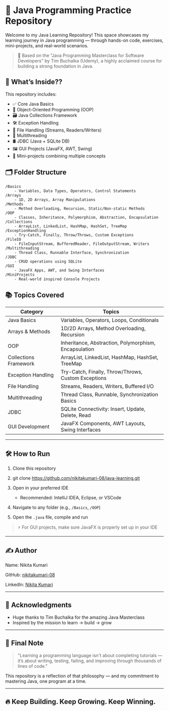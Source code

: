
# 🚀 Java Programming Practice Repository

Welcome to my Java Learning Repository!
This space showcases my learning journey in Java programming — through hands-on code, exercises, mini-projects, and real-world scenarios.

> 📘 Based on the "Java Programming Masterclass for Software Developers" by Tim Buchalka (Udemy), a highly acclaimed course for building a strong foundation in Java.



## 🧠 What’s Inside??

This repository includes:

* ✅ Core Java Basics
* 🧱 Object-Oriented Programming (OOP)
* 🗃️ Java Collections Framework
* 🛠️ Exception Handling
* 📁 File Handling (Streams, Readers/Writers)
* 🔄 Multithreading
* 🛢️ JDBC (Java + SQLite DB)
* 🖼️ GUI Projects (JavaFX, AWT, Swing)
* 🚧 Mini-projects combining multiple concepts



## 🗂️ Folder Structure

```
/Basics
    - Variables, Data Types, Operators, Control Statements
/Arrays
    - 1D, 2D Arrays, Array Manipulations
/Methods
    - Method Overloading, Recursion, Static/Non-static Methods
/OOP
    - Classes, Inheritance, Polymorphism, Abstraction, Encapsulation
/Collections
    - ArrayList, LinkedList, HashMap, HashSet, TreeMap
/ExceptionHandling
    - Try-Catch, Finally, Throw/Throws, Custom Exceptions
/FileIO
    - FileInputStream, BufferedReader, FileOutputStream, Writers
/Multithreading
    - Thread Class, Runnable Interface, Synchronization
/JDBC
    - CRUD operations using SQLite
/GUI
    - JavaFX Apps, AWT, and Swing Interfaces
/MiniProjects
    - Real-world inspired Console Projects
```



## 📚 Topics Covered

| Category          | Topics                                           |
| --------------------- | ----------------------------------------------------- |
| Java Basics           | Variables, Operators, Loops, Conditionals             |
| Arrays & Methods      | 1D/2D Arrays, Method Overloading, Recursion           |
| OOP                   | Inheritance, Abstraction, Polymorphism, Encapsulation |
| Collections Framework | ArrayList, LinkedList, HashMap, HashSet, TreeMap      |
| Exception Handling    | Try-Catch, Finally, Throw/Throws, Custom Exceptions   |
| File Handling         | Streams, Readers, Writers, Buffered I/O               |
| Multithreading        | Thread Class, Runnable, Synchronization Basics        |
| JDBC                  | SQLite Connectivity: Insert, Update, Delete, Read     |
| GUI Development       | JavaFX Components, AWT Layouts, Swing Interfaces      |

---

## 🛠️ How to Run

1. Clone this repository
2. 
   git clone https://github.com/nikitakumari-08/java-learning.git

3. Open in your preferred IDE

   * Recommended: IntelliJ IDEA, Eclipse, or VSCode
4. Navigate to any folder (e.g., `/Basics`, `/OOP`)
5. Open the `.java` file, compile and run

> ⚡ For GUI projects, make sure JavaFX is properly set up in your IDE

---

## ✍️ Author

Name: Nikita Kumari

GitHub: [nikitakumari-08](https://github.com/nikitakumari-08)

LinkedIn: [Nikita Kumari](https://www.linkedin.com/in/nikita-kumari-828bb9368)

---

## 🙌 Acknowledgments

* Huge thanks to Tim Buchalka for the amazing Java Masterclass
* Inspired by the mission to learn → build → grow

---

## 📣 Final Note

> "Learning a programming language isn't about completing tutorials — it’s about writing, testing, failing, and improving through thousands of lines of code."

This repository is a reflection of that philosophy — and my commitment to mastering Java, one program at a time.

---

## 🔥 Keep Building. Keep Growing. Keep Winning.
